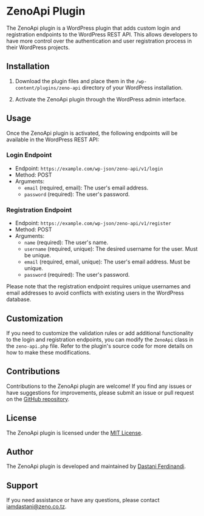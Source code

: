# ZenoApi Plugin

The ZenoApi plugin is a WordPress plugin that adds custom login and registration endpoints to the WordPress REST API. This allows developers to have more control over the authentication and user registration process in their WordPress projects.

## Installation

1. Download the plugin files and place them in the `/wp-content/plugins/zeno-api` directory of your WordPress installation.

2. Activate the ZenoApi plugin through the WordPress admin interface.

## Usage

Once the ZenoApi plugin is activated, the following endpoints will be available in the WordPress REST API:

### Login Endpoint

- Endpoint: `https://example.com/wp-json/zeno-api/v1/login`
- Method: POST
- Arguments:
  - `email` (required, email): The user's email address.
  - `password` (required): The user's password.

### Registration Endpoint

- Endpoint: `https://example.com/wp-json/zeno-api/v1/register`
- Method: POST
- Arguments:
  - `name` (required): The user's name.
  - `username` (required, unique): The desired username for the user. Must be unique.
  - `email` (required, email, unique): The user's email address. Must be unique.
  - `password` (required): The user's password.

Please note that the registration endpoint requires unique usernames and email addresses to avoid conflicts with existing users in the WordPress database.

## Customization

If you need to customize the validation rules or add additional functionality to the login and registration endpoints, you can modify the `ZenoApi` class in the `zeno-api.php` file. Refer to the plugin's source code for more details on how to make these modifications.

## Contributions

Contributions to the ZenoApi plugin are welcome! If you find any issues or have suggestions for improvements, please submit an issue or pull request on the [GitHub repository](https://github.com/iamdastani/ZenoApi-Wordpress-Plugin).

## License

The ZenoApi plugin is licensed under the [MIT License](LICENSE.txt).

## Author

The ZenoApi plugin is developed and maintained by [Dastani Ferdinandi](https://github.com/iamdastani).

## Support

If you need assistance or have any questions, please contact [iamdastani@zeno.co.tz](mailto:iamdastani@zeno.co.tz).

